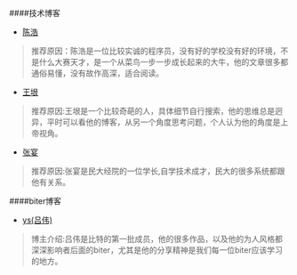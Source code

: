 ####技术博客

*   [陈浩](http://coolshell.cn/)
>
> 推荐原因：陈浩是一位比较实诚的程序员，没有好的学校没有好的环境，不是什么大赛天才，是一个从菜鸟一步一步成长起来的大牛，他的文章很多都通俗易懂，没有故作高深，适合阅读。
>

*   [王垠](http://www.yinwang.org/)
>
> 推荐原因:王垠是一个比较奇葩的人，具体细节自行搜索，他的思维总是迥异，平时可以看他的博客，从另一个角度思考问题，个人认为他的角度是上帝视角。
>

*   [张宴](http://zyan.cc/)
>
> 推荐原因:张宴是民大经院的一位学长,自学技术成才，民大的很多系统都跟他有关系。
>

####biter博客

*   [ys(吕伟)](http://blog.ysmood.org)
>
> 博主介绍:吕伟是比特的第一批成员，他的很多作品，以及他的为人风格都深深影响者后面的biter，尤其是他的分享精神是我们每一位biter应该学习的地方。
>


